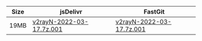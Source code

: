 |    Size   |     jsDelivr  | FastGit |
|  ---  |  ---  |  ---  |
| 19MB | [v2rayN-2022-03-17.7z.001](https://cdn.jsdelivr.net/gh/googleians/v2rayN-32@main/v2rayN-2022-03-17.7z.001) | [v2rayN-2022-03-17.7z.001](https://raw.fastgit.org/googleians/v2rayN-32/main/v2rayN-2022-03-17.7z.001) |
